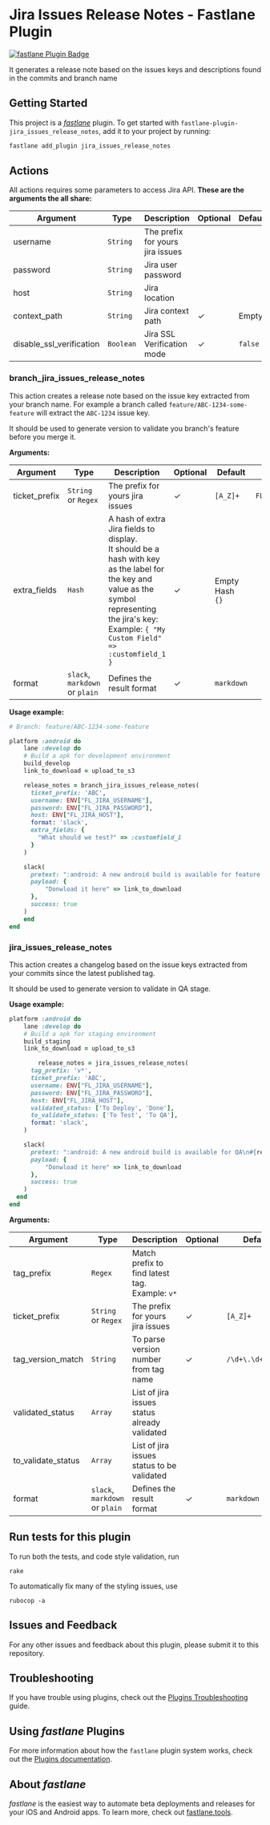 # Jira Issues Release Notes - Fastlane Plugin

[![fastlane Plugin Badge](https://rawcdn.githack.com/fastlane/fastlane/master/fastlane/assets/plugin-badge.svg)](https://rubygems.org/gems/fastlane-plugin-jira_issues_release_notes)



It generates a release note based on the issues keys and descriptions found in the commits and branch name



## Getting Started

This project is a [_fastlane_](https://github.com/fastlane/fastlane) plugin. To get started with `fastlane-plugin-jira_issues_release_notes`, add it to your project by running:

```bash
fastlane add_plugin jira_issues_release_notes
```



## Actions

All actions requires some parameters to access Jira API. 
**These are the arguments the all share:**

| Argument                 | Type      | Description                      | Optional | Default | Env Name                           |
| ------------------------ | --------- | -------------------------------- | -------- | ------- | ---------------------------------- |
| username                 | `String`  | The prefix for yours jira issues |          |         | `FL_JIRA_USERNAME`                 |
| password                 | `String`  | Jira user password               |          |         | `FL_JIRA_PASSWORD`                 |
| host                     | `String`  | Jira location                    |          |         | `FL_JIRA_HOST`                     |
| context_path             | `String`  | Jira context path                | ✓        | Empty   | `FL_JIRA_CONTEXT_PATH`             |
| disable_ssl_verification | `Boolean` | Jira SSL Verification mode       | ✓        | `false` | `FL_JIRA_DISABLE_SSL_VERIFICATION` |



### branch_jira_issues_release_notes

This action creates a release note based on the issue key extracted from your branch name. For example a branch called `feature/ABC-1234-some-feature` will extract the `ABC-1234` issue key. 

It should be used to generate version to validate you branch's feature before you merge it. 

**Arguments:**

| Argument      | Type                           | Description                                                  | Optional | Default              | Env Name                   |
| ------------- | ------------------------------ | ------------------------------------------------------------ | -------- | -------------------- | -------------------------- |
| ticket_prefix | `String` or `Regex`            | The prefix for yours jira issues                             | ✓        | `[A_Z]+`             | `FL_FIND_TICKETS_MATCHING` |
| extra_fields  | `Hash`                         | A hash of extra Jira fields to display.<br />It should be a hash with key as the label for the key and value as the symbol representing the jira's key:<br />Example: `{ "My Custom Field" => :customfield_1 }` | ✓        | Empty Hash<br />`{}` |                            |
| format        | `slack`, `markdown` or `plain` | Defines the result format                                    | ✓        | `markdown`           |                            |

**Usage example:**

```ruby
# Branch: feature/ABC-1234-some-feature

platform :android do 
	lane :develop do 
    # Build a apk for development environment
    build_develop
    link_to_download = upload_to_s3	

    release_notes = branch_jira_issues_release_notes(
      ticket_prefix: 'ABC',
      username: ENV["FL_JIRA_USERNAME"],
      password: ENV["FL_JIRA_PASSWORD"],
      host: ENV["FL_JIRA_HOST"],
      format: 'slack',
      extra_fields: {
        "What should we test?" => :customfield_1
      }
    )

    slack(
      pretext: ":android: A new android build is available for feature validation\n#{release_notes}", 
      payload: {
          "Donwload it here" => link_to_download
      },
      success: true
    )
	end
end
```



### jira_issues_release_notes

This action creates a changelog based on the issue keys extracted from your commits since the latest published tag. 

It should be used to generate version to validate in QA stage. 

**Usage example:**

```ruby
platform :android do 
	lane :develop do 
    # Build a apk for staging environment
    build_staging
    link_to_download = upload_to_s3	

		release_notes = jira_issues_release_notes(
      tag_prefix: 'v*',
      ticket_prefix: 'ABC',
      username: ENV["FL_JIRA_USERNAME"],
      password: ENV["FL_JIRA_PASSWORD"],
      host: ENV["FL_JIRA_HOST"],
      validated_status: ['To Deploy', 'Done'],
      to_validate_status: ['To Test', 'To QA'],
      format: 'slack',
    )

    slack(
      pretext: ":android: A new android build is available for QA\n#{release_notes}", 
      payload: {
          "Donwload it here" => link_to_download
      },
      success: true
    )
  end
end
```

**Arguments:**

| Argument           | Type                           | Description                                    | Optional | Default           | Env Name                   |
| ------------------ | ------------------------------ | ---------------------------------------------- | -------- | ----------------- | -------------------------- |
| tag_prefix         | `Regex`                        | Match prefix to find latest tag. Example: `v*` |          |                   |                            |
| ticket_prefix      | `String` or `Regex`            | The prefix for yours jira issues               | ✓        | `[A_Z]+`          | `FL_FIND_TICKETS_MATCHING` |
| tag_version_match  | `String`                       | To parse version number from tag name          | ✓        | `/\d+\.\d+\.\d+/` |                            |
| validated_status   | `Array`                        | List of jira issues status already validated   |          |                   | FL_JIRA_VALIDATED_STATUS   |
| to_validate_status | `Array`                        | List of jira issues status to be validated     |          |                   | FL_JIRA_TO_VALIDATE_STATUS |
| format             | `slack`, `markdown` or `plain` | Defines the result format                      | ✓        | `markdown`        |                            |



## Run tests for this plugin

To run both the tests, and code style validation, run

```
rake
```

To automatically fix many of the styling issues, use
```
rubocop -a
```



## Issues and Feedback

For any other issues and feedback about this plugin, please submit it to this repository.



## Troubleshooting

If you have trouble using plugins, check out the [Plugins Troubleshooting](https://docs.fastlane.tools/plugins/plugins-troubleshooting/) guide.



## Using _fastlane_ Plugins

For more information about how the `fastlane` plugin system works, check out the [Plugins documentation](https://docs.fastlane.tools/plugins/create-plugin/).



## About _fastlane_

_fastlane_ is the easiest way to automate beta deployments and releases for your iOS and Android apps. To learn more, check out [fastlane.tools](https://fastlane.tools).
